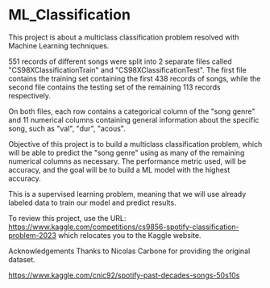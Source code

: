 # ML_Classification
This project is about a multiclass classification problem resolved with Machine Learning techniques.

551 records of different songs were split into 2 separate files called "CS98XClassificationTrain" and "CS98XClassificationTest". The first file contains the training set containing the first 438 records of songs, while the second file contains the testing set of the remaining 113 records respectively.

On both files, each row contains a categorical column of the "song genre" and 11 numerical columns containing general information about the specific song, such as "val", "dur", "acous".

Objective of this project is to build a multiclass classification problem, which will be able to predict the "song genre" using as many of the remaining numerical columns as necessary. The performance metric used, will be accuracy, and the goal will be to build a ML model with the highest accuracy.

This is a supervised learning problem, meaning that we will use already labeled data to train our model and predict results.

To review this project, use the URL: https://www.kaggle.com/competitions/cs9856-spotify-classification-problem-2023 which relocates you to the Kaggle website.

Acknowledgements
Thanks to Nicolas Carbone for providing the original dataset.

https://www.kaggle.com/cnic92/spotify-past-decades-songs-50s10s
